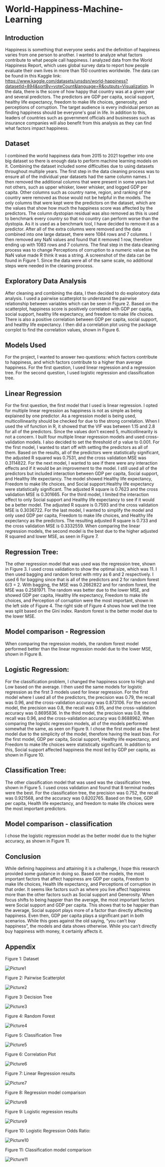 # World-Happiness-Machine-Learning

## Introduction

Happiness is something that everyone seeks and the definition of happiness varies from one person to another. I wanted to analyze what factors contribute to what people call happiness. I analyzed data from the World Happiness Report, which uses global survey data to report how people evaluate their own lives in more than 150 countries worldwide. The data can be found in this Kaggle link: https://www.kaggle.com/datasets/unsdsn/world-happiness?datasetId=894&sortBy=voteCount&language=R&outputs=Visualization. In the data, there is the score of how happy that country was at a given year and several predictors. The predictors are GDP per capita, social support, healthy life expectancy, freedom to make life choices, generosity, and perceptions of corruption. The target audience is every individual person as finding happiness should be everyone's goal in life. In addition to this, leaders of countries such as government officials and businesses such as insurance companies will also benefit from this analysis as they can find what factors impact happiness.

## Dataset

I combined the world happiness data from 2015 to 2021 together into one big dataset so there is enough data to perform machine learning models on it. Combining the dataset included some difficulties due to using datasets throughout multiple years. The first step in the data cleaning process was to ensure all of the individual year datasets had the same column names. I then removed the additional columns that were present in some years but not others, such as upper whisker, lower whisker, and logged GDP per capita. Other columns such as country name, region, and ranking of the country were removed as those would not be helpful in the models. The only columns that were kept were the predictors on the dataset, which are the values that show how much the happiness score was affected by the predictors. The column dystopian residual was also removed as this is used to benchmark every country so that no country can perform worse than the dystopia. As it is used as a benchmark tool, I have decided to remove it as a predictor. After all of the extra columns were removed and the data combined into one large dataset, there were 1084 rows and 7 columns. I then removed any NaN values and found that it removed 1 row, therefore ending up with 1083 rows and 7 columns. The final step in the data cleaning process was to change Perceptions of corruption to a numeric value as the NaN value made R think it was a string. A screenshot of the data can be found in Figure 1. Since the data were all of the same scale, no additional steps were needed in the cleaning process. 

## Exploratory Data Analysis

After cleaning and combining the data, I then decided to do exploratory data analysis. I used a pairwise scatterplot to understand the pairwise relationship between variables which can be seen in Figure 2. Based on the scatterplot, happiness score is positively correlated with GDP per capita, social support, healthy life expectancy, and freedom to make life choices. There is also a positive correlation between GDP per capita, social support, and healthy life expectancy. I then did a correlation plot using the package corrplot to find the correlation values, shown in Figure 6. 

## Models Used

For the project, I wanted to answer two questions: which factors contribute to happiness, and which factors contribute to a higher than average happiness. For the first question, I used linear regression and a regression tree. For the second question, I used logistic regression and classification tree.


## Linear Regression

For the first question, the first model that I used is linear regression. I opted for multiple linear regression as happiness is not as simple as being explained by one predictor. As a regression model is being used, multicollinearity should be checked for due to the strong correlation. When I used the vif function in R, it showed that the VIF was between 1.15 and 2.8 for all of the predictors. Since the values don’t exceed 5, multicollinearity is not a concern. 
I built four multiple linear regression models and used cross-validation models. I also decided to set the threshold of p value to 0.001. For the first model, I wanted to start off with setting the predictors as all of them. Based on the results, all of the predictors were statistically significant, the adjusted R squared was 0.7531, and the cross validation MSE was 0.3114822. 
For the next model, I wanted to see if there were any interaction effects and if it would be an improvement to the model. I still used all of the predictors but included interaction between GDP per capita, Social support, and Healthy life expectancy. The model showed Healthy life expectancy, Freedom to make life choices, and Social support:Healthy life expectancy were statistically significant. The adjusted R square is 0.7623 and the cross validation MSE is 0.301665.
For the third model, I limited the interaction effect to only Social support and Healthy life expectancy to see if it would be a better model. The adjusted R square is 0.7593 and the cross validation MSE is 0.3036722. For the last model, I wanted to simplify the model and only used GDP per capita, Freedom to make life choices, and Healthy life expectancy as the predictors. The resulting adjusted R square is 0.733 and the cross validation MSE is 0.3332559.
When comparing the linear regression models, the second model is the best due to the higher adjusted R squared and lower MSE, as seen in Figure 7.

## Regression Tree:   

The other regression model that was used was the regression tree, shown in Figure 3. I  used cross validation to show the optimal size, which was 11. I then used bagging and random forest with mtry as 6 and 2 respectively. I used 6 for bagging since that is all of the predictors and 2 for random forest 6/3 = 2. With bagging, the MSE was 0.2662822 and for random forest, the MSE was 0.2581971. The random was better due to the lower MSE, and showed GDP per capita, Healthy life expectancy, Freedom to make life choices, and Perception of corruption were the most important, shown in the left side of Figure 4. The right side of Figure 4 shows how well the tree was split based on the Gini index. Random forest is the better model due to the lower MSE.

## Model comparison - Regression

When comparing the regression models, the random forest model performed better than the linear regression model due to the lower MSE, shown in Figure 8.

## Logistic Regression:

For the classification problem, I changed the happiness score to High and Low based on the average. I then used the same models for logistic regression as the first 3 models used for linear regression. For the first model where I used all of the predictors, the precision was 0.79, the recall was 0.96, and the cross-validation accuracy was 0.873106. For the second model, the precision was 0.8, the recall was 0.95, and the cross-validation accuracy was 0.8695836. In the third model, the precision was 0.8, the recall was 0.96, and the cross-validation accuracy was 0.8688962. 
When comparing the logistic regression models, all of the models performed somewhat the same, as seen on Figure 9. I chose the first model as the best model due to the simplicity of the model, therefore having the least bias. For the first model, GDP per capita, Social support, Healthy life expectancy, and Freedom to make life choices were statistically significant. In addition to this, Social support affected happiness the most led by GDP per capita, as shown in Figure 10.

## Classification Tree:

The other classification model that was used was the classification tree, shown in Figure 5. I used cross validation and found that 8 terminal nodes were the best. For the classification tree, the precision was 0.752, the recall was 0.921568, and the accuracy was 0.8202765. Based on the tree, GDP per capita, Health life expectancy, and freedom to make life choices were the most important predictors.


## Model comparison - classification

I chose the logistic regression model as the better model due to the higher accuracy, as shown in Figure 11.

## Conclusion

While defining happiness and attaining it is a challenge, I hope this research provided some guidance in doing so. Based on the models, the most important factors that affect happiness are GDP per capita, Freedom to make life choices, Health life expectancy, and Perceptions of corruption in that order. It seems like factors such as where you live affect happiness more than the other factors such as Social support and Generosity. When focus shifts to being happier than the average, the most important factors were Social support and GDP per capita. This shows that to be happier than the average, Social support plays more of a factor than directly affecting happiness. Even then, GDP per capita plays a significant part in both scenarios. 
While this goes against the old saying, “you can’t buy happiness”, the models and data shows otherwise. While you can’t directly buy happiness with money, it certainly affects it. 

## Appendix
Figure 1: Dataset

![Picture1](https://user-images.githubusercontent.com/103864579/206271846-51db1482-d8c5-469b-825f-a9f918597b0e.jpg)

Figure 2: Pairwise Scatterplot

![Picture2](https://user-images.githubusercontent.com/103864579/206272157-9df10540-45b9-4664-8108-cfc2fcab4c7a.png)

Figure 3: Decision Tree 

![Picture3](https://user-images.githubusercontent.com/103864579/206272258-3c7c1d63-04e3-4dc6-b195-46aab20aee39.png)

Figure 4: Random Forest

![Picture4](https://user-images.githubusercontent.com/103864579/206272260-b25d282c-4d48-4ee7-97b8-b2b9082351a4.png)

Figure 5: Classification Tree

![Picture5](https://user-images.githubusercontent.com/103864579/206272261-b9c1f6bb-2df5-42b4-9ae5-b190903c5dc6.png)

Figure 6: Correlation Plot

![Picture6](https://user-images.githubusercontent.com/103864579/206272262-7bafb1c9-192c-4095-8f5b-3d7ffb9b6ffa.png)

Figure 7: Linear Regression results

![Picture7](https://user-images.githubusercontent.com/103864579/206272264-45749e04-1469-4f04-821c-89c7c05b1099.png)

Figure 8: Regression model comparison

![Picture8](https://user-images.githubusercontent.com/103864579/206272266-c8618a2d-f987-4f8c-807d-6e6f8b59d313.png)

Figure 9: Logistic regression results

![Picture9](https://user-images.githubusercontent.com/103864579/206272267-4605d056-4bd8-4925-83b5-d1dc65dfe7b7.png)

Figure 10: Logistic Regression Odds Ratio:

![Picture10](https://user-images.githubusercontent.com/103864579/206272268-d75ffba1-ba49-4ef6-89b7-d371677db0f3.png)

Figure 11: Classification model comparison

![Picture11](https://user-images.githubusercontent.com/103864579/206272270-94ce82a5-d4fd-4454-966b-c0313338cfba.png)

